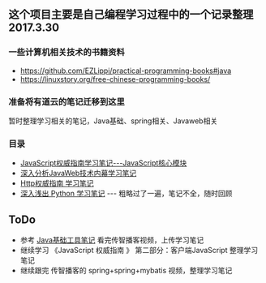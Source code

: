 ## 这个项目主要是自己编程学习过程中的一个记录整理  2017.3.30
### 一些计算机相关技术的书籍资料
- https://github.com/EZLippi/practical-programming-books#java
- https://linuxstory.org/free-chinese-programming-books/
### 准备将有道云的笔记迁移到这里
暂时整理学习相关的笔记，Java基础、spring相关、Javaweb相关
### 目录
- [JavaScript权威指南学习笔记---JavaScript核心模块](https://github.com/Pirate5946/study/tree/master/JavaScript)
- [深入分析JavaWeb技术内幕学习笔记](https://github.com/Pirate5946/study/tree/master/JavaWeb)
- [Http权威指南 学习笔记](https://github.com/Pirate5946/study/tree/master/Http)
- [深入浅出 Python 学习笔记](https://github.com/Pirate5946/study/tree/master/Pyhton) --- 粗略过了一遍，笔记不全，随时回顾
## ToDo
- 参考 [Java基础工具笔记](http://brianway.github.io/2016/01/08/javase-learn-note-1-Reflect/) 看完传智播客视频，上传学习笔记
- 继续学习 《JavaScript 权威指南 》 第二部分：客户端JavaScript 整理学习笔记
- 继续跟完 传智播客的 spring+spring+mybatis 视频，整理学习笔记
